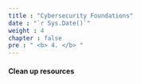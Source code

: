 ```yaml
---
title : "Cybersecurity Foundations"
date : "`r Sys.Date()`"
weight : 4
chapter : false
pre : " <b> 4. </b> "
---
```


#### Clean up resources




